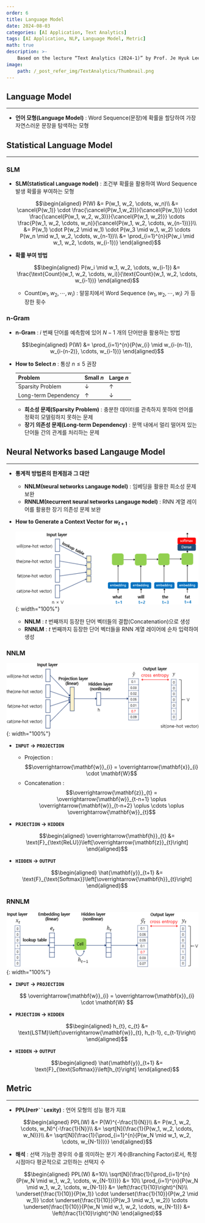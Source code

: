 ```yaml
---
order: 6
title: Language Model
date: 2024-08-03
categories: [AI Application, Text Analytics]
tags: [AI Application, NLP, Language Model, Metric]
math: true
description: >-
    Based on the lecture “Text Analytics (2024-1)” by Prof. Je Hyuk Lee, Dept. of Data Science, The Grad. School, Kookmin Univ.
image:
    path: /_post_refer_img/TextAnalytics/Thumbnail.png
---
```


## Language Model
-----

- **언어 모형(Language Model)** : Word Sequence(문장)에 확률을 할당하여 가장 자연스러운 문장을 탐색하는 모형

## Statistical Language Model
-----

### SLM

- **SLM(`S`tatistical `L`anguage `M`odel)** : 조건부 확률을 활용하여 Word Sequence 발생 확률을 부여하는 모형

    $$\begin{aligned}
    P(W)
    &= P(w_1, w_2, \cdots, w_n)\\
    &= \cancel{P(w_1)} \cdot \frac{\cancel{P(w_1,w_2)}}{\cancel{P(w_1)}} \cdot \frac{\cancel{P(w_1, w_2, w_3)}}{\cancel{P(w_1, w_2)}} \cdots \frac{P(w_1, w_2, \cdots, w_n)}{\cancel{P(w_1, w_2, \cdots, w_{n-1})}}\\
    &= P(w_1) \cdot P(w_2 \mid w_1) \cdot P(w_3 \mid w_1, w_2) \cdots P(w_n \mid w_1, w_2, \cdots, w_{n-1})\\
    &= \prod_{i=1}^{n}{P(w_i \mid w_1, w_2, \cdots, w_{i-1})}
    \end{aligned}$$

- **확률 부여 방법**

    $$\begin{aligned}
    P(w_i \mid w_1, w_2, \cdots, w_{i-1})
    &= \frac{\text{Count}(w_1, w_2, \cdots, w_i)}{\text{Count}(w_1, w_2, \cdots, w_{i-1})}
    \end{aligned}$$

    - $\text{Count}(w_1, w_2, \cdots, w_i)$ : 말뭉치에서 Word Sequence $(w_1, w_2, \cdots, w_i)$ 가 등장한 횟수

### n-Gram

- **n-Gram** : $i$ 번째 단어를 예측함에 있어 $N-1$ 개의 단어만을 활용하는 방법

    $$\begin{aligned}
    P(W)
    &= \prod_{i=1}^{n}{P(w_{i} \mid w_{i-(n-1)}, w_{i-(n-2)}, \cdots, w_{i-1})}
    \end{aligned}$$

- **How to Select $n$** : 통상 $n \le 5$ 권장

    | Problem | Small $n$ | Large $n$ | 
    |---|---|---|
    | Sparsity Problem | $\downarrow$ | $\uparrow$ |
    | Long-term Dependency | $\uparrow$ | $\downarrow$ |

    - **희소성 문제(Sparsity Problem)** : 충분한 데이터를 관측하지 못하여 언어를 정확히 모델링하지 못하는 문제
    - **장기 의존성 문제(Long-term Dependency)** : 문맥 내에서 멀리 떨어져 있는 단어들 간의 관계를 처리하는 문제

## Neural Networks based Langauge Model
-----

- **통계적 방법론의 한계점과 그 대안**
    - **NNLM(`N`eural `N`etworks `L`angauge `M`odel)** : 임베딩을 활용한 희소성 문제 보완
    - **RNNLM(`R`ecurrent `N`eural `N`etworks `L`angauge `M`odel)** : RNN 계열 레이어를 활용한 장기 의존성 문제 보완

- **How to Generate a Context Vector for $w_{t+1}$**

    ![03](/_post_refer_img/TextAnalytics/06-03.png){: width="100%"}

    - **NNLM** : $t$ 번째까지 등장한 단어 벡터들의 결합(Concatenation)으로 생성
    - **RNNLM** : $t$ 번째까지 등장한 단어 벡터들을 RNN 계열 레이어에 순차 입력하여 생성

### NNLM

![01](/_post_refer_img/TextAnalytics/06-01.png){: width="100%"}

- **`INPUT` → `PROJECTION`**
    - Projection : $$\overrightarrow{\mathbf{w}}_{i} = \overrightarrow{\mathbf{x}}_{i} \cdot \mathbf{W}$$
    - Concatenation : $$\overrightarrow{\mathbf{z}}_{t} = \overrightarrow{\mathbf{w}}_{t-n+1} \oplus \overrightarrow{\mathbf{w}}_{t-n+2} \oplus \cdots \oplus \overrightarrow{\mathbf{w}}_{t}$$

- **`PRJECTION` → `HIDDEN`**

    $$\begin{aligned}
    \overrightarrow{\mathbf{h}}_{t}
    &= \text{F}_{\text{ReLU}}\left[\overrightarrow{\mathbf{z}}_{t}\right]
    \end{aligned}$$

- **`HIDDEN` → `OUTPUT`**

    $$\begin{aligned}
    \hat{\mathbf{y}}_{t+1}
    &= \text{F}_{\text{Softmax}}\left[\overrightarrow{\mathbf{h}}_{t}\right]
    \end{aligned}$$

### RNNLM

![02](/_post_refer_img/TextAnalytics/06-02.png){: width="100%"}

- **`INPUT` → `PROJECTION`**

    $$
    \overrightarrow{\mathbf{w}}_{i}
    = \overrightarrow{\mathbf{x}}_{i} \cdot \mathbf{W}
    $$

- **`PRJECTION` → `HIDDEN`**

    $$\begin{aligned}
    h_{t}, c_{t}
    &= \text{LSTM}\left(\overrightarrow{\mathbf{w}}_{t}, h_{t-1}, c_{t-1}\right)
    \end{aligned}$$

- **`HIDDEN` → `OUTPUT`**

    $$\begin{aligned}
    \hat{\mathbf{y}}_{t+1}
    &= \text{F}_{\text{Softmax}}\left[h_{t}\right]
    \end{aligned}$$

## Metric
-----

- **PPL(`P`er`P``L`exity)** : 언어 모형의 성능 평가 지표

    $$\begin{aligned}
    PPL(W)
    &= P(W)^{-\frac{1}{N}}\\
    &= P(w_1, w_2, \cdots, w_N)^{-\frac{1}{N}}\\
    &= \sqrt[N]{\frac{1}{P(w_1, w_2, \cdots, w_N)}}\\
    &= \sqrt[N]{\frac{1}{\prod_{i=1}^{n}{P(w_N \mid w_1, w_2, \cdots, w_{N-1})}}}
    \end{aligned}$$

- **해석** : 선택 가능한 경우의 수를 의미하는 분기 계수(Branching Factor)로서, 특정 시점마다 평균적으로 고민하는 선택지 수

    $$\begin{aligned}
    PPL(W)
    &=10\\
    \sqrt[N]{\frac{1}{\prod_{i=1}^{n}{P(w_N \mid w_1, w_2, \cdots, w_{N-1})}}}
    &= 10\\
    \prod_{i=1}^{n}{P(w_N \mid w_1, w_2, \cdots, w_{N-1})}
    &= \left(\frac{1}{10}\right)^{N}\\
    \underset{\frac{1}{10}}{P(w_1)} \cdot \underset{\frac{1}{10}}{P(w_2 \mid w_1)} \cdot \underset{\frac{1}{10}}{P(w_3 \mid w_1, w_2)} \cdots \underset{\frac{1}{10}}{P(w_N \mid w_1, w_2, \cdots, w_{N-1})}
    &= \left(\frac{1}{10}\right)^{N}
    \end{aligned}$$
